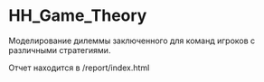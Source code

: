 # HH_Game_Theory

Моделирование дилеммы заключенного для команд игроков с различными стратегиями.

Отчет находится в /report/index.html
